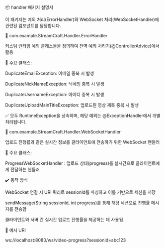 📦 handler 패키지 설명서

이 패키지는 예외 처리(ErrorHandler)와 WebSocket 처리(WebSocketHandler)에 관련된 컴포넌트를 담당합니다.

📁 com.example.StreamCraft.Handler.ErrorHandler

커스텀 런타임 예외 클래스들을 정의하여 전역 예외 처리기(@ControllerAdvice)에서 활용


📌 주요 클래스:

DuplicateEmailException: 이메일 중복 시 발생

DuplicateNickNameException: 닉네임 중복 시 발생

DuplicateUsernameException: 아이디 중복 시 발생

DuplicateUploadMainTitleException: 업로드된 영상 제목 중복 시 발생

✅ 모두 RuntimeException을 상속하며, 해당 예외는 @ExceptionHandler에서 개별 처리됩니다.

📁 com.example.StreamCraft.Handler.WebSocketHandler

업로드 진행률과 같은 실시간 정보를 클라이언트에 전송하기 위한 WebSocket 핸들러


📌 주요 클래스:

ProgressWebSocketHandler : 업로드 상태(progress)를 실시간으로 클라이언트에게 전달하는 핸들러

✔️ 동작 방식

WebSocket 연결 시 URI 쿼리로 sessionId를 파싱하고 이를 기반으로 세션을 저장

sendMessage(String sessionId, int progress)를 통해 해당 세션으로 진행률 메시지를 전송함

클라이언트와 서버 간 실시간 업로드 진행률을 제공하는 데 사용됨

📌 예시 URI

ws://localhost:8080/ws/video-progress?sessionId=abc123